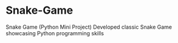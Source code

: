 # Snake-Game
Snake Game (Python Mini Project) Developed classic Snake Game showcasing Python programming skills
